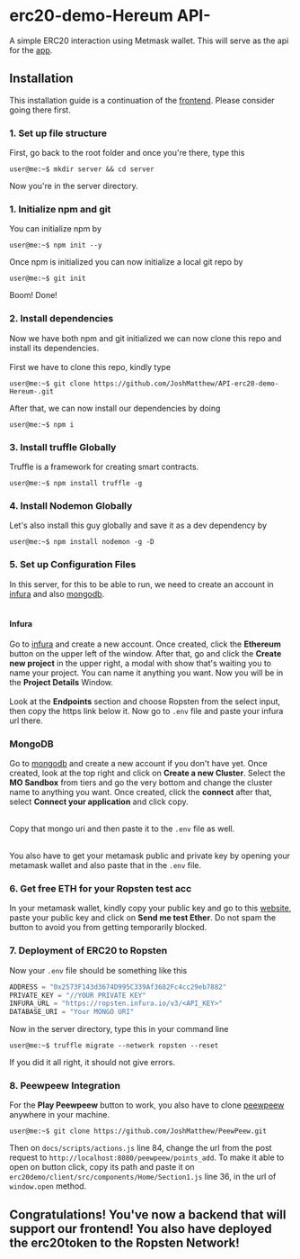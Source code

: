 # erc20-demo-Hereum API-
A simple ERC20 interaction using Metmask wallet. This will serve as the api for the [app](https://github.com/JoshMatthew/CLIENT-erc20-hereum).

## Installation
This installation guide is a continuation of the [frontend](https://github.com/JoshMatthew/CLIENT-erc20-hereum). Please consider going there first.

### 1. Set up file structure
First, go back to the root folder and once you're there, type this
```console
user@me:~$ mkdir server && cd server
```
Now you're in the server directory.

### 1. Initialize npm and git
You can initialize npm by
```console
user@me:~$ npm init --y
```
Once npm is initialized you can now initialize a local git repo by
```console
user@me:~$ git init
```
Boom! Done!

### 2. Install dependencies
Now we have both npm and git initialized we can now clone this repo and install its dependencies. <br><br>
First we have to clone this repo, kindly type
```console
user@me:~$ git clone https://github.com/JoshMatthew/API-erc20-demo-Hereum-.git
```
After that, we can now install our dependencies by doing
```console
user@me:~$ npm i
```
### 3. Install truffle Globally
Truffle is a framework for creating smart contracts.
```console
user@me:~$ npm install truffle -g
```

### 4. Install Nodemon Globally
Let's also install this guy globally and save it as a dev dependency by
```console
user@me:~$ npm install nodemon -g -D
```

### 5. Set up Configuration Files
In this server, for this to be able to run, we need to create an account in [infura](https://infura.io/register) and also [mongodb](https://www.mongodb.com/try).<br>
<br>
#### Infura
Go to [infura](https://infura.io/register) and create a new account. Once created, click the **Ethereum** button on the upper left of the window. After that, go and click the **Create new project** in the upper right, a modal with show that's waiting you to name your project. You can name it anything you want. Now you will be in the **Project Details** Window. <br><br>
Look at the **Endpoints** section and choose Ropsten from the select input, then copy the https link below it. Now go to `.env` file and paste your infura url there.
### MongoDB
Go to [mongodb](https://www.mongodb.com/try) and create a new account if you don't have yet. Once created, look at the top right and click on **Create a new Cluster**. Select the **MO Sandbox** from tiers and go the very bottom and change the cluster name to anything you want. Once created, click the **connect** after that, select **Connect your application** and click copy. <br><br>

Copy that mongo uri and then paste it to the `.env` file as well.<br><br>

You also have to get your metamask public and private key by opening your metamask wallet and also paste that in the `.env` file.

### 6. Get free ETH for your Ropsten test acc
In your metamask wallet, kindly copy your public key and go to this [website](https://faucet.ropsten.be/), paste your public key and click on **Send me test Ether**. Do not spam the button to avoid you from getting temporarily blocked. 

### 7. Deployment of ERC20 to Ropsten
Now your `.env` file should be something like this
```javascript
ADDRESS = "0x2573F143d3674D995C339Af3682Fc4cc29eb7882"
PRIVATE_KEY = "//YOUR PRIVATE KEY"
INFURA_URL = "https://ropsten.infura.io/v3/<API_KEY>"
DATABASE_URI = "Your MONGO URI"
```
Now in the server directory, type this in your command line
```console
user@me:~$ truffle migrate --network ropsten --reset
```
If you did it all right, it should not give errors.

### 8. Peewpeew Integration
For the **Play Peewpeew** button to work, you also have to clone [peewpeew](https://github.com/JoshMatthew/PeewPeew) anywhere in your machine.
```console
user@me:~$ git clone https://github.com/JoshMatthew/PeewPeew.git
```
Then on `docs/scripts/actions.js` line 84, change the url from the post request to `http://localhost:8080/peewpeew/points_add`. To make it able to open on button click, copy its path and paste it on `erc20demo/client/src/components/Home/Section1.js` line 36, in the url of `window.open` method.

## Congratulations! You've now a backend that will support our frontend! You also have deployed the erc20token to the Ropsten Network!
